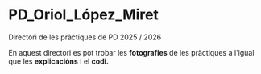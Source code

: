 # PD_Oriol_López_Miret
Directori de les pràctiques de PD 2025 / 2026

En aquest directori es pot trobar les **fotografies** de les pràctiques a l'igual que les **explicacións** i el **codi.**
